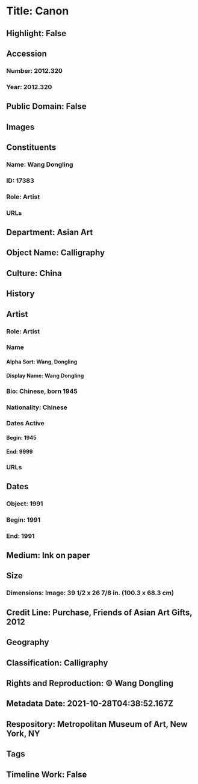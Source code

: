 # Title: Canon
## Highlight: False
## Accession
### Number: 2012.320
### Year: 2012.320
## Public Domain: False
## Images
## Constituents
### Name: Wang Dongling
### ID: 17383
### Role: Artist
### URLs
## Department: Asian Art
## Object Name: Calligraphy
## Culture: China
## History
## Artist
### Role: Artist
### Name
#### Alpha Sort: Wang, Dongling
#### Display Name: Wang Dongling
### Bio: Chinese, born 1945
### Nationality: Chinese
### Dates Active
#### Begin: 1945
#### End: 9999
### URLs
## Dates
### Object: 1991
### Begin: 1991
### End: 1991
## Medium: Ink on paper
## Size
### Dimensions: Image: 39 1/2 x 26 7/8 in. (100.3 x 68.3 cm)
## Credit Line: Purchase, Friends of Asian Art Gifts, 2012
## Geography
## Classification: Calligraphy
## Rights and Reproduction: © Wang Dongling
## Metadata Date: 2021-10-28T04:38:52.167Z
## Respository: Metropolitan Museum of Art, New York, NY
## Tags
## Timeline Work: False